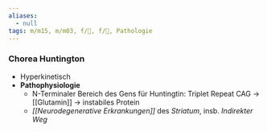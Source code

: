 ```yaml
---
aliases:
  - null
tags: m/m15, m/m03, f/🧠, f/🧬, Pathologie
---
```

### Chorea Huntington
- Hyperkinetisch
- **Pathophysiologie**
	- N-Terminaler Bereich des Gens für Huntingtin: Triplet Repeat CAG → [[Glutamin]] → instabiles Protein
	- *[[Neurodegenerative Erkrankungen]]* des *Striatum*, insb. *Indirekter Weg*